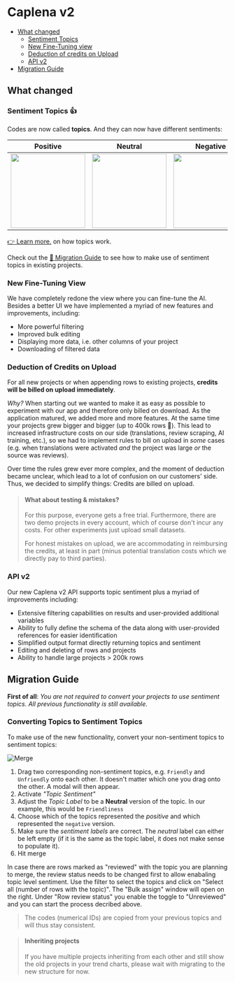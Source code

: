 # Caplena v2

* [What changed](#what-changed)
  * [Sentiment Topics](#sentiment-topics-)
  * [New Fine-Tuning view](#new-fine-tuning-view)
  * [Deduction of credits on Upload](#deduction-of-credits-on-upload)
  * [API v2](#api-v2)
* [Migration Guide](#migration-guide)

## What changed

### Sentiment Topics 👍

Codes are now called **topics**. And they can now have different sentiments:

| Positive | Neutral  | Negative  |
|---|---|---|
| <img src="https://raw.github.com/caplena/knowledge-base/master/docs/images/topic_positive.png" style="width:170px;"/> | <img src="https://raw.github.com/caplena/knowledge-base/master/docs/images/topic_neutral.png" style="width:170px;"/> |  <img src="https://raw.github.com/caplena/knowledge-base/master/docs/images/topic_negative.png" style="width:170px;"/> |

[👉 Learn more.](03-01-Topics.md) on how topics work.

Check out the [🚀 Migration Guide](#migration-guide) to see how to make use of sentiment topics in existing projects.

### New Fine-Tuning View

We have completely redone the view where you can fine-tune the AI. Besides a better UI we have implemented a myriad of new features and improvements, including:
* More powerful filtering
* Improved bulk editing
* Displaying more data, i.e. other columns of your project
* Downloading of filtered data

### Deduction of Credits on Upload

For all new projects or when appending rows to existing projects, **credits will be billed on upload immediately**.

*Why?* When starting out we wanted to make it as easy as possible to experiment with our app and therefore only billed on download. As the application matured, we added more and more features. At the same time your projects grew bigger and bigger (up to 400k rows 🐳). This lead to increased infrastructure costs on our side (translations, review scraping, AI training, etc.), so we had to implement rules to bill on upload in *some* cases (e.g. when translations were activated *and* the project was large *or* the source was reviews).

Over time the rules grew ever more complex, and the moment of deduction became unclear, which lead to a lot of confusion on our customers' side. Thus, we decided to simplify things: Credits are billed on upload.

<!-- theme: info -->

> #### What about testing & mistakes?
> For this purpose, everyone gets a free trial. Furthermore, there are two demo projects in every account, which of course don't incur any costs. For other experiments just upload small datasets.
>
> For honest mistakes on upload, we are accommodating in reimbursing the credits, at least in part (minus potential translation costs which we directly pay to third parties).

### API v2

Our new Caplena v2 API supports topic sentiment plus a myriad of improvements including:
* Extensive filtering capabilities on results and user-provided additional variables
* Ability to fully define the schema of the data along with user-provided references for easier identification
* Simplified output format directly returning topics and sentiment
* Editing and deleting of rows and projects
* Ability to handle large projects > 200k rows

## Migration Guide

**First of all**: *You are not required to convert your projects to use sentiment topics. All previous functionality is still available.*


### Converting Topics to Sentiment Topics

To make use of the new functionality, convert your non-sentiment topics to sentiment topics:

![Merge](images/merge.gif)

1. Drag two corresponding non-sentiment topics, e.g. `Friendly` and `Unfriendly` onto each other. It doesn't matter which one you drag onto the other. A modal will then appear.
2. Activate *"Topic Sentiment"*
3. Adjust the *Topic Label* to be a **Neutral** version of the topic. In our example, this would be `Friendliness`
4. Choose which of the topics represented the *positive* and which represented the `negative` version.
5. Make sure the *sentiment labels* are correct. The *neutral* label can either be left empty (if it is the same as the topic label, it does not make sense to populate it).
6. Hit merge

In case there are rows marked as "reviewed" with the topic you are planning to merge, the review status needs to be changed first to allow enabaling topic level sentiment. Use the filter to select the topics and click on "Select all (number of rows with the topic)". The "Bulk assign" window will open on the right. Under "Row review status" you enable the toggle to "Unreviewed" and you can start the process decribed above.

<!-- theme: info -->
> The codes (numerical IDs) are copied from your previous topics and will thus stay consistent.

<!-- theme: warning -->
> #### Inheriting projects
>
> If you have multiple projects inheriting from each other and still show the old projects in your trend charts, please wait with migrating to the new structure for now.